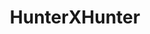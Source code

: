 ---
title: HunterXHunter
crosslinks:
- youtubefactsbot
- hunter_x_hunter
- u_imguralbumbot
- HatsuVault
- HxHFanfiction
- anime
- manga
- youtubot
- HxH_OC
- OnePiece
- livven
- HeavensArena
- Toonami
- tmsbmeta
- dbz
- lifeisstrange
- john_yukis_bots
- one_shot
- berserklejerk
- FullmetalAlchemist
---